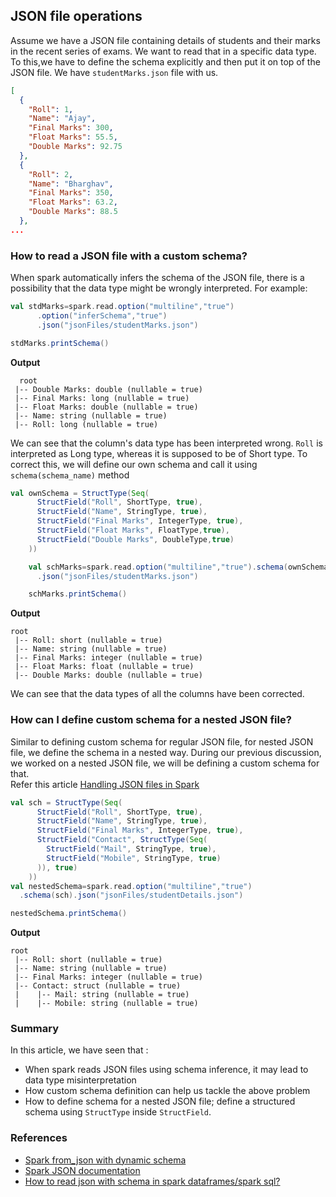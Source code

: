 ## JSON file operations

Assume we have a JSON file containing details of students and their marks in the recent series of exams. We want to read that in a specific data type.
To this,we have to define the schema explicitly and then put it on top of the JSON file.
We have `studentMarks.json` file with us.
```json
[
  {
    "Roll": 1,
    "Name": "Ajay",
    "Final Marks": 300,
    "Float Marks": 55.5,
    "Double Marks": 92.75
  },
  {
    "Roll": 2,
    "Name": "Bharghav",
    "Final Marks": 350,
    "Float Marks": 63.2,
    "Double Marks": 88.5
  },
...
```
### How to read a JSON file with a custom schema?
When spark automatically infers the schema of the JSON file, there is a possibility that the data type might be wrongly interpreted. 
For example:
```scala
val stdMarks=spark.read.option("multiline","true")
      .option("inferSchema","true")
      .json("jsonFiles/studentMarks.json")

stdMarks.printSchema()
```
**Output**
```text
  root
 |-- Double Marks: double (nullable = true)
 |-- Final Marks: long (nullable = true)
 |-- Float Marks: double (nullable = true)
 |-- Name: string (nullable = true)
 |-- Roll: long (nullable = true)
```
We can see that the column's data type has been interpreted wrong. `Roll` is interpreted as Long type, whereas it is supposed to be of Short type.
To correct this, we will define our own schema and call it using `schema(schema_name)` method

```scala
val ownSchema = StructType(Seq(
      StructField("Roll", ShortType, true),
      StructField("Name", StringType, true),
      StructField("Final Marks", IntegerType, true),
      StructField("Float Marks", FloatType,true),
      StructField("Double Marks", DoubleType,true)
    ))

    val schMarks=spark.read.option("multiline","true").schema(ownSchema)
      .json("jsonFiles/studentMarks.json")

    schMarks.printSchema()
```
**Output**
```text
root
 |-- Roll: short (nullable = true)
 |-- Name: string (nullable = true)
 |-- Final Marks: integer (nullable = true)
 |-- Float Marks: float (nullable = true)
 |-- Double Marks: double (nullable = true)
```
We can see that the data types of all the columns have been corrected.


### How can I define custom schema for a nested JSON file?
Similar to defining custom schema for regular JSON file, for nested JSON file, we define the schema in a nested way. 
During our previous discussion, we worked on a nested JSON file, we will be defining a custom schema for that.  
Refer this article [Handling JSON files in Spark](jsonOps1.md)

```scala
val sch = StructType(Seq(
      StructField("Roll", ShortType, true),
      StructField("Name", StringType, true),
      StructField("Final Marks", IntegerType, true),
      StructField("Contact", StructType(Seq(
        StructField("Mail", StringType, true),
        StructField("Mobile", StringType, true)
      )), true)
    ))
val nestedSchema=spark.read.option("multiline","true")
  .schema(sch).json("jsonFiles/studentDetails.json")

nestedSchema.printSchema()
```
**Output**
```text
root
 |-- Roll: short (nullable = true)
 |-- Name: string (nullable = true)
 |-- Final Marks: integer (nullable = true)
 |-- Contact: struct (nullable = true)
 |    |-- Mail: string (nullable = true)
 |    |-- Mobile: string (nullable = true)
```

### Summary
In this article, we have seen that :
- When spark reads JSON files using schema inference, it may lead to data type misinterpretation
- How custom schema definition can help us tackle the above problem
- How to define schema for a nested JSON file; define a structured schema using `StructType` inside `StructField`.

### References
- [Spark from_json with dynamic schema](https://stackoverflow.com/questions/49088401/spark-from-json-with-dynamic-schema)
- [Spark JSON documentation](https://spark.apache.org/docs/3.5.4/sql-data-sources-json.html)
- [How to read json with schema in spark dataframes/spark sql?](https://stackoverflow.com/questions/39355149/how-to-read-json-with-schema-in-spark-dataframes-spark-sql)



